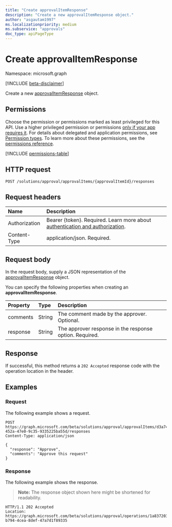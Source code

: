 ```yaml
---
title: "Create approvalItemResponse"
description: "Create a new approvalItemResponse object."
author: "asgautam1997"
ms.localizationpriority: medium
ms.subservice: "approvals"
doc_type: apiPageType
---
```


# Create approvalItemResponse

Namespace: microsoft.graph

[!INCLUDE [beta-disclaimer](../../includes/beta-disclaimer.md)]

Create a new [approvalItemResponse](../resources/approvalitemresponse.md) object.

## Permissions

Choose the permission or permissions marked as least privileged for this API. Use a higher privileged permission or permissions [only if your app requires it](/graph/permissions-overview#best-practices-for-using-microsoft-graph-permissions). For details about delegated and application permissions, see [Permission types](/graph/permissions-overview#permission-types). To learn more about these permissions, see the [permissions reference](/graph/permissions-reference).

<!-- {
  "blockType": "permissions",
  "name": "approvalitem-post-responses-permissions"
}
-->
[!INCLUDE [permissions-table](../includes/permissions/approvalitem-post-responses-permissions.md)]

## HTTP request

<!-- {
  "blockType": "ignored"
}
-->
``` http
POST /solutions/approval/approvalItems/{approvalItemId}/responses
```

## Request headers

|Name|Description|
|:---|:---|
|Authorization|Bearer {token}. Required. Learn more about [authentication and authorization](/graph/auth/auth-concepts).|
|Content-Type|application/json. Required.|

## Request body

In the request body, supply a JSON representation of the [approvalItemResponse](../resources/approvalitemresponse.md) object.

You can specify the following properties when creating an **approvalItemResponse**.

|Property|Type|Description|
|:---|:---|:---|
|comments|String|The comment made by the approver. Optional.|
|response|String|The approver response in the response option. Required.|


## Response

If successful, this method returns a `202 Accepted` response code with the operation location in the header.

## Examples

### Request

The following example shows a request.
<!-- {
  "blockType": "request",
  "name": "create_approvalitemresponse_from_"
}
-->
``` http
POST https://graph.microsoft.com/beta/solutions/approval/approvalItems/d3a7405e-452a-47e0-9c35-9335225ba55d/responses
Content-Type: application/json

{
  "response": "Approve",
  "comments": "Approve this request"
}
```


### Response

The following example shows the response.
> **Note:** The response object shown here might be shortened for readability.
<!-- {
  "blockType": "response",
  "truncated": true
}
-->
``` http
HTTP/1.1 202 Accepted
Location: https://graph.microsoft.com/beta/solutions/approval/operations/1a837203-b794-4cea-8def-47a7d1f89335
```


